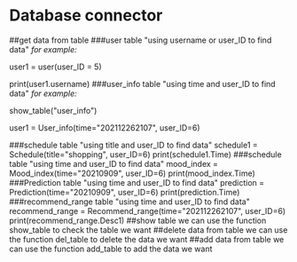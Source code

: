 # Database connector
##get data from table
###user table
    "using username or user_ID to find data"
*for example:*

user1 = user(user_ID = 5)

print(user1.username)
###user_info table
    "using time and user_ID to find data"
*for example:*

show_table("user_info")

user1 = User_info(time="202112262107", user_ID=6)

###schedule table
    "using title and user_ID to find data"
schedule1 = Schedule(title="shopping", user_ID=6)
print(schedule1.Time)
###schedule table
    "using time and user_ID to find data"
mood_index = Mood_index(time="20210909", user_ID=6)
print(mood_index.Time)
###Prediction table
    "using time and user_ID to find data"
prediction = Prediction(time="20210909", user_ID=6)
print(prediction.Time)
###recommend_range table
    "using time and user_ID to find data"
recommend_range = Recommend_range(time="202112262107", user_ID=6)
print(recommend_range.Desc1)
##show table
we can use the function show_table to check the table we want
##delete data from table
we can use the function del_table to delete the data we want
##add data from table
we can use the function add_table to add the data we want




